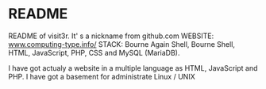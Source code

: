 # README
README of visit3r. It' s a nickname from github.com
WEBSITE: www.computing-type.info/
STACK: Bourne Again Shell, Bourne Shell, HTML, JavaScript, PHP, CSS and MySQL (MariaDB).



I have got actualy a website in a multiple language as HTML, JavaScript and PHP. I have got a basement for administrate Linux / UNIX

